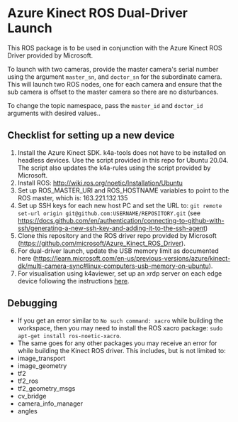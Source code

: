 # Azure Kinect ROS Dual-Driver Launch

This ROS package is to be used in conjunction with the Azure Kinect ROS Driver provided by Microsoft. 

To launch with two cameras, provide the master camera's serial number using the argument `master_sn`, and `doctor_sn` for the subordinate camera. This will launch two ROS nodes, one for each camera and ensure that the sub camera is offset to the master camera so there are no disturbances.

To change the topic namespace, pass the `master_id` and `doctor_id` arguments with desired values..

## Checklist for setting up a new device

1. Install the Azure Kinect SDK. k4a-tools does not have to be installed on headless devices. Use the script provided in this repo for Ubuntu 20.04. The script also updates the k4a-rules using the script provided by Microsoft.
2. Install ROS: http://wiki.ros.org/noetic/Installation/Ubuntu
3. Set up ROS_MASTER_URI and ROS_HOSTNAME variables to point to the ROS master, which is: 163.221.132.135
4. Set up SSH keys for each new host PC and set the URL to: `git remote set-url origin git@github.com:USERNAME/REPOSITORY.git` (see https://docs.github.com/en/authentication/connecting-to-github-with-ssh/generating-a-new-ssh-key-and-adding-it-to-the-ssh-agent)
5. Clone this repository and the ROS driver repo provided by Microsoft (https://github.com/microsoft/Azure_Kinect_ROS_Driver).
6. For dual-driver launch, update the USB memory limit as documented here (https://learn.microsoft.com/en-us/previous-versions/azure/kinect-dk/multi-camera-sync#linux-computers-usb-memory-on-ubuntu).
7. For visualisation using k4aviewer, set up an xrdp server on each edge device following the instructions [here](https://www.digitalocean.com/community/tutorials/how-to-enable-remote-desktop-protocol-using-xrdp-on-ubuntu-22-04).

## Debugging
- If you get an error similar to `No such command: xacro` while building the workspace, then you may need to install the ROS xacro package: `sudo apt-get install ros-noetic-xacro`.
- The same goes for any other packages you may receive an error for while building the Kinect ROS driver. This includes, but is not limited to:
 - image_transport
 - image_geometry
 - tf2
 - tf2_ros
 - tf2_geometry_msgs
 - cv_bridge
 - camera_info_manager
 - angles
